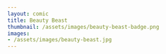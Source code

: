 ```yaml
---
layout: comic
title: Beauty Beast
thumbnail: /assets/images/beauty-beast-badge.png
images: 
- /assets/images/beauty-beast.jpg
---
```

